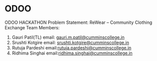 # ODOO
ODOO HACKATHON
Problem Statement: 
ReWear – Community Clothing Exchange
Team Members:
1. Gauri Patil(TL)
   email: gauri.m.patil@cumminscollege.in
2. Srushti Kotgire
   email: srushti.kotgire@cumminscollege.in
3. Rutuja Pardeshi
     email:rutuja.pardeshi@cumminscollege.in
4. Ridhima Singhai
    email:ridhima.singhai@cumminscollege.in






